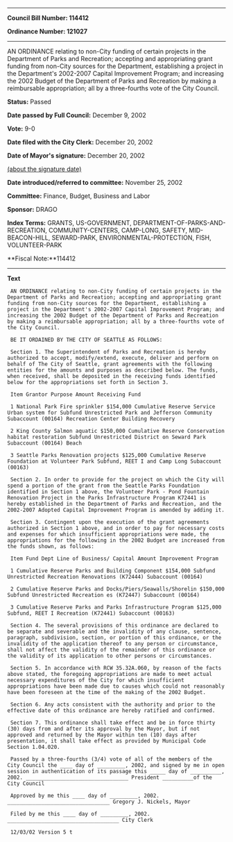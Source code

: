 

********

**Council Bill Number: 114412**
   
**Ordinance Number: 121027**
********

 AN ORDINANCE relating to non-City funding of certain projects in the Department of Parks and Recreation; accepting and appropriating grant funding from non-City sources for the Department, establishing a project in the Department's 2002-2007 Capital Improvement Program; and increasing the 2002 Budget of the Department of Parks and Recreation by making a reimbursable appropriation; all by a three-fourths vote of the City Council.

**Status:** Passed
   
**Date passed by Full Council:** December 9, 2002
   
**Vote:** 9-0
   
**Date filed with the City Clerk:** December 20, 2002
   
**Date of Mayor's signature:** December 20, 2002
   
[(about the signature date)](/~public/approvaldate.htm)
   
   
   
**Date introduced/referred to committee:** November 25, 2002
   
**Committee:** Finance, Budget, Business and Labor
   
**Sponsor:** DRAGO
   
   
**Index Terms:** GRANTS, US-GOVERNMENT, DEPARTMENT-OF-PARKS-AND-RECREATION, COMMUNITY-CENTERS, CAMP-LONG, SAFETY, MID-BEACON-HILL, SEWARD-PARK, ENVIRONMENTAL-PROTECTION, FISH, VOLUNTEER-PARK

**Fiscal Note:**114412

********

**Text**
   
```
 AN ORDINANCE relating to non-City funding of certain projects in the Department of Parks and Recreation; accepting and appropriating grant funding from non-City sources for the Department, establishing a project in the Department's 2002-2007 Capital Improvement Program; and increasing the 2002 Budget of the Department of Parks and Recreation by making a reimbursable appropriation; all by a three-fourths vote of the City Council.

 BE IT ORDAINED BY THE CITY OF SEATTLE AS FOLLOWS:

 Section 1. The Superintendent of Parks and Recreation is hereby authorized to accept, modify/extend, execute, deliver and perform on behalf of The City of Seattle, grant agreements with the following entities for the amounts and purposes as described below. The funds, when received, shall be deposited in the receiving funds identified below for the appropriations set forth in Section 3.

 Item Grantor Purpose Amount Receiving Fund

 1 National Park Fire sprinkler $154,000 Cumulative Reserve Service Urban system for Subfund Unrestricted Park and Jefferson Community Subaccount (00164) Recreation Center Building Recovery

 2 King County Salmon aquatic $150,000 Cumulative Reserve Conservation habitat restoration Subfund Unrestricted District on Seward Park Subaccount (00164) Beach

 3 Seattle Parks Renovation projects $125,000 Cumulative Reserve Foundation at Volunteer Park Subfund, REET I and Camp Long Subaccount (00163)

 Section 2. In order to provide for the project on which the City will spend a portion of the grant from the Seattle Parks Foundation identified in Section 1 above, the Volunteer Park - Pond Fountain Renovation Project in the Parks Infrastructure Program K72441 is hereby established in the Department of Parks and Recreation, and the 2002-2007 Adopted Capital Improvement Program is amended by adding it.

 Section 3. Contingent upon the execution of the grant agreements authorized in Section 1 above, and in order to pay for necessary costs and expenses for which insufficient appropriations were made, the appropriations for the following in the 2002 Budget are increased from the funds shown, as follows:

 Item Fund Dept Line of Business/ Capital Amount Improvement Program

 1 Cumulative Reserve Parks and Building Component $154,000 Subfund Unrestricted Recreation Renovations (K72444) Subaccount (00164)

 2 Cumulative Reserve Parks and Docks/Piers/Seawalls/Shorelin $150,000 Subfund Unrestricted Recreation es (K72447) Subaccount (00164)

 3 Cumulative Reserve Parks and Parks Infrastructure Program $125,000 Subfund, REET I Recreation (K72441) Subaccount (00163)

 Section 4. The several provisions of this ordinance are declared to be separate and severable and the invalidity of any clause, sentence, paragraph, subdivision, section, or portion of this ordinance, or the invalidity of the application thereof to any person or circumstance, shall not affect the validity of the remainder of this ordinance or the validity of its application to other persons or circumstances.

 Section 5. In accordance with RCW 35.32A.060, by reason of the facts above stated, the foregoing appropriations are made to meet actual necessary expenditures of the City for which insufficient appropriations have been made due to causes which could not reasonably have been foreseen at the time of the making of the 2002 Budget.

 Section 6. Any acts consistent with the authority and prior to the effective date of this ordinance are hereby ratified and confirmed.

 Section 7. This ordinance shall take effect and be in force thirty (30) days from and after its approval by the Mayor, but if not approved and returned by the Mayor within ten (10) days after presentation, it shall take effect as provided by Municipal Code Section 1.04.020.

 Passed by a three-fourths (3/4) vote of all of the members of the City Council the ____ day of _________, 2002, and signed by me in open session in authentication of its passage this _____ day of __________, 2002. _________________________________ President __________of the City Council

 Approved by me this ____ day of _________, 2002. _________________________________ Gregory J. Nickels, Mayor

 Filed by me this ____ day of _________, 2002. ____________________________________ City Clerk

 12/03/02 Version 5 t

```
